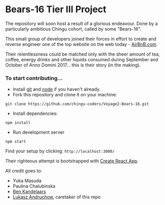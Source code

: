 # Bears-16 Tier III Project

The repository will soon host a result of a glorious endeavour. Done by a particularly ambitious Chingu cohort, called by some "Bears-16".

This small group of developers joined their forces in effort to create and reverse engineer one of the top website on the web today - [AirBnB.com](https://airbnb.com/).

Their relentlessness could be matched only with the sheer amount of tea, coffee, energy drinks and other liquids consumed during September and October of Anno Domini 2017... this is their story (in the making).

### To start contributing...
* Install [git](https://git-scm.com/) and [node](https://nodejs.org/en/) if you haven't already.
* Fork this repository and clone it on your machine:
```
git clone https://github.com/chingu-coders/Voyage2-Bears-16.git
```
* Install dependencies:
```
npm install
```
* Run development server
```
npm start
```
Find your setup by clicking: `http://localhost:3000/`



Their righteous attempt is bootstrapped with [Create React App](https://github.com/facebookincubator/create-react-app).

All credit goes to:
* Yuka Masuda
* Paulina Chalubinska
* [Ben Kandelaars](https://github.com/BenKandelaars)
* [Lukasz Andruchow](https://github.com/osirisseye), caretaker of this repo